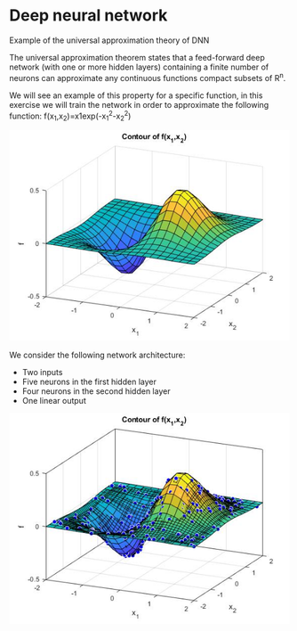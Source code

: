 # Deep neural network
Example of the universal approximation theory of DNN

The universal approximation theorem states that a feed-forward deep network (with one or
more hidden layers) containing a finite number of neurons can approximate any continuous
functions compact subsets of R<sup>n</sup>. 

We will see an example of this property for a specific function, in this exercise we will train the
network in order to approximate the following function: f(x<sub>1</sub>,x<sub>2</sub>)=x1exp(-x<sub>1</sub><sup>2</sup>-x<sub>2</sub><sup>2</sup>)  

![Function plot](fig1.jpg)  

We consider the following network architecture:
* Two inputs
* Five neurons in the first hidden layer
* Four neurons in the second hidden layer
* One linear output


![Trained approximation](fig2.jpg)  
